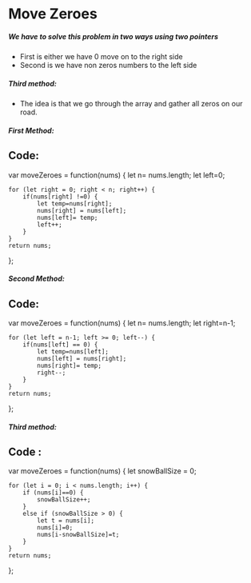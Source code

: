 # Move Zeroes

##### We have to solve this problem in two ways using two pointers

- First is either we have 0 move on to the right side
- Second is we have non zeros numbers to the left side

##### Third method:

- The idea is that we go through the array and gather all zeros on our road.

##### First Method:

## Code:

var moveZeroes = function(nums) {
let n= nums.length;
let left=0;

    for (let right = 0; right < n; right++) {
        if(nums[right] !=0) {
            let temp=nums[right];
            nums[right] = nums[left];
            nums[left]= temp;
            left++;
        }
    }
    return nums;

};

##### Second Method:

## Code:

var moveZeroes = function(nums) {
let n= nums.length;
let right=n-1;

    for (let left = n-1; left >= 0; left--) {
        if(nums[left] == 0) {
            let temp=nums[left];
            nums[left] = nums[right];
            nums[right]= temp;
            right--;
        }
    }
    return nums;

};

##### Third method:

## Code :

var moveZeroes = function(nums) {
let snowBallSize = 0;

    for (let i = 0; i < nums.length; i++) {
        if (nums[i]==0) {
            snowBallSize++;
        }
        else if (snowBallSize > 0) {
            let t = nums[i];
            nums[i]=0;
            nums[i-snowBallSize]=t;
        }
    }
    return nums;

};
